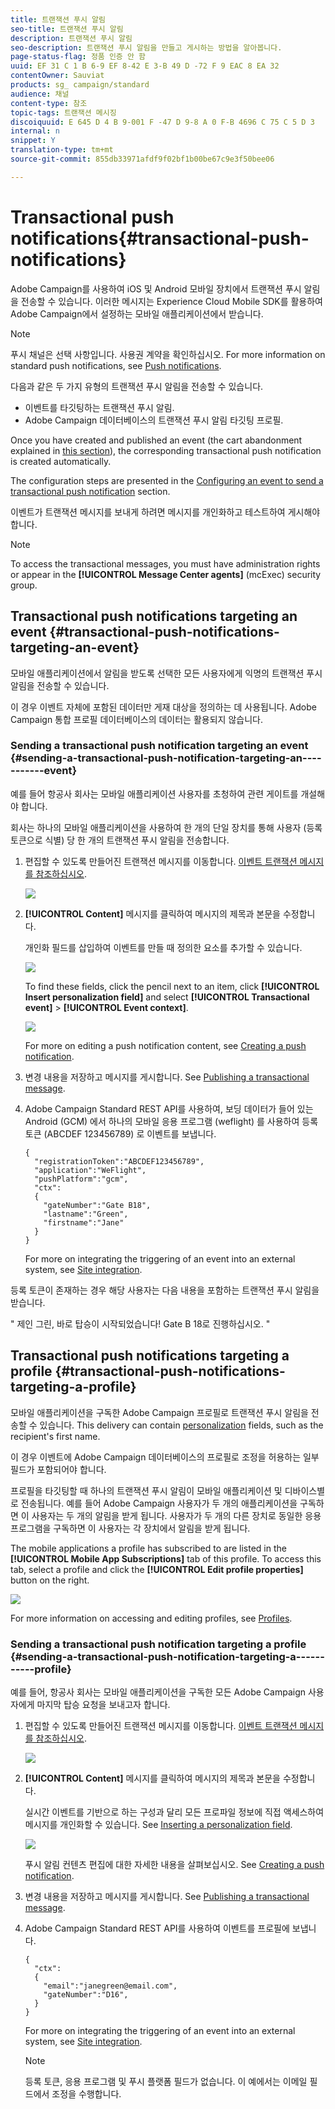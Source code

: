 ```yaml
---
title: 트랜잭션 푸시 알림
seo-title: 트랜잭션 푸시 알림
description: 트랜잭션 푸시 알림
seo-description: 트랜잭션 푸시 알림을 만들고 게시하는 방법을 알아봅니다.
page-status-flag: 정품 인증 안 함
uuid: EF 31 C 1 B 6-9 EF 8-42 E 3-B 49 D -72 F 9 EAC 8 EA 32
contentOwner: Sauviat
products: sg_ campaign/standard
audience: 채널
content-type: 참조
topic-tags: 트랜잭션 메시징
discoiquuid: E 645 D 4 B 9-001 F -47 D 9-8 A 0 F-B 4696 C 75 C 5 D 3
internal: n
snippet: Y
translation-type: tm+mt
source-git-commit: 855db33971afdf9f02bf1b00be67c9e3f50bee06

---
```



# Transactional push notifications{#transactional-push-notifications}

Adobe Campaign를 사용하여 iOS 및 Android 모바일 장치에서 트랜잭션 푸시 알림을 전송할 수 있습니다. 이러한 메시지는 Experience Cloud Mobile SDK를 활용하여 Adobe Campaign에서 설정하는 모바일 애플리케이션에서 받습니다.

>[!NOTE]
>
>푸시 채널은 선택 사항입니다. 사용권 계약을 확인하십시오. For more information on standard push notifications, see [Push notifications](../../channels/using/about-push-notifications.md).

다음과 같은 두 가지 유형의 트랜잭션 푸시 알림을 전송할 수 있습니다.

* 이벤트를 타깃팅하는 트랜잭션 푸시 알림.
* Adobe Campaign 데이터베이스의 트랜잭션 푸시 알림 타깃팅 프로필.

Once you have created and published an event (the cart abandonment explained in [this section](../../channels/using/about-transactional-messaging.md#transactional-messaging-operating-principle)), the corresponding transactional push notification is created automatically.

The configuration steps are presented in the [Configuring an event to send a transactional push notification](../../administration/using/configuring-transactional-messaging.md#use-case--configuring-an-event-to-send-a-transactional-message) section.

이벤트가 트랜잭션 메시지를 보내게 하려면 메시지를 개인화하고 테스트하여 게시해야 합니다.

>[!NOTE]
>
>To access the transactional messages, you must have administration rights or appear in the **[!UICONTROL Message Center agents]** (mcExec) security group.

## Transactional push notifications targeting an event {#transactional-push-notifications-targeting-an-event}

모바일 애플리케이션에서 알림을 받도록 선택한 모든 사용자에게 익명의 트랜잭션 푸시 알림을 전송할 수 있습니다.

이 경우 이벤트 자체에 포함된 데이터만 게재 대상을 정의하는 데 사용됩니다. Adobe Campaign 통합 프로필 데이터베이스의 데이터는 활용되지 않습니다.

### Sending a transactional push notification targeting an event {#sending-a-transactional-push-notification-targeting-an-----------event}

예를 들어 항공사 회사는 모바일 애플리케이션 사용자를 초청하여 관련 게이트를 개설해야 합니다.

회사는 하나의 모바일 애플리케이션을 사용하여 한 개의 단일 장치를 통해 사용자 (등록 토큰으로 식별) 당 한 개의 트랜잭션 푸시 알림을 전송합니다.

1. 편집할 수 있도록 만들어진 트랜잭션 메시지를 이동합니다. [이벤트 트랜잭션 메시지를 참조하십시오](../../channels/using/event-transactional-messages.md).

   ![](assets/message-center_push_message.png)

1. **[!UICONTROL Content]** 메시지를 클릭하여 메시지의 제목과 본문을 수정합니다.

   개인화 필드를 삽입하여 이벤트를 만들 때 정의한 요소를 추가할 수 있습니다.

   ![](assets/message-center_push_content.png)

   To find these fields, click the pencil next to an item, click **[!UICONTROL Insert personalization field]** and select **[!UICONTROL Transactional event]** &gt; **[!UICONTROL Event context]**.

   ![](assets/message-center_push_personalization.png)

   For more on editing a push notification content, see [Creating a push notification](../../channels/using/preparing-and-sending-a-push-notification.md).

1. 변경 내용을 저장하고 메시지를 게시합니다. See [Publishing a transactional message](../../channels/using/event-transactional-messages.md#publishing-a-transactional-message).
1. Adobe Campaign Standard REST API를 사용하여, 보딩 데이터가 들어 있는 Android (GCM) 에서 하나의 모바일 응용 프로그램 (weflight) 를 사용하여 등록 토큰 (ABCDEF 123456789) 로 이벤트를 보냅니다.

   ```
   {
     "registrationToken":"ABCDEF123456789",
     "application":"WeFlight",
     "pushPlatform":"gcm",
     "ctx":
     {
       "gateNumber":"Gate B18",
       "lastname":"Green",
       "firstname":"Jane"
     }
   }
   ```

   For more on integrating the triggering of an event into an external system, see [Site integration](../../administration/using/configuring-transactional-messaging.md#integrating-the-triggering-of-the-event-in-a-website).

등록 토큰이 존재하는 경우 해당 사용자는 다음 내용을 포함하는 트랜잭션 푸시 알림을 받습니다.

" 제인 그린, 바로 탑승이 시작되었습니다! Gate B 18로 진행하십시오. "

## Transactional push notifications targeting a profile {#transactional-push-notifications-targeting-a-profile}

모바일 애플리케이션을 구독한 Adobe Campaign 프로필로 트랜잭션 푸시 알림을 전송할 수 있습니다. This delivery can contain [personalization](../../designing/using/inserting-a-personalization-field.md) fields, such as the recipient's first name.

이 경우 이벤트에 Adobe Campaign 데이터베이스의 프로필로 조정을 허용하는 일부 필드가 포함되어야 합니다.

프로필을 타깃팅할 때 하나의 트랜잭션 푸시 알림이 모바일 애플리케이션 및 디바이스별로 전송됩니다. 예를 들어 Adobe Campaign 사용자가 두 개의 애플리케이션을 구독하면 이 사용자는 두 개의 알림을 받게 됩니다. 사용자가 두 개의 다른 장치로 동일한 응용 프로그램을 구독하면 이 사용자는 각 장치에서 알림을 받게 됩니다.

The mobile applications a profile has subscribed to are listed in the **[!UICONTROL Mobile App Subscriptions]** tab of this profile. To access this tab, select a profile and click the **[!UICONTROL Edit profile properties]** button on the right.

![](assets/push_notif_subscriptions.png)

For more information on accessing and editing profiles, see [Profiles](../../audiences/using/creating-profiles.md).

### Sending a transactional push notification targeting a profile {#sending-a-transactional-push-notification-targeting-a-----------profile}

예를 들어, 항공사 회사는 모바일 애플리케이션을 구독한 모든 Adobe Campaign 사용자에게 마지막 탑승 요청을 보내고자 합니다.

1. 편집할 수 있도록 만들어진 트랜잭션 메시지를 이동합니다. [이벤트 트랜잭션 메시지를 참조하십시오](../../channels/using/event-transactional-messages.md).

   ![](assets/message-center_push_message_profile.png)

1. **[!UICONTROL Content]** 메시지를 클릭하여 메시지의 제목과 본문을 수정합니다.

   실시간 이벤트를 기반으로 하는 구성과 달리 모든 프로파일 정보에 직접 액세스하여 메시지를 개인화할 수 있습니다. See [Inserting a personalization field](../../designing/using/inserting-a-personalization-field.md).

   ![](assets/message-center_push_content_profile.png)

   푸시 알림 컨텐츠 편집에 대한 자세한 내용을 살펴보십시오. See [Creating a push notification](../../channels/using/preparing-and-sending-a-push-notification.md).

1. 변경 내용을 저장하고 메시지를 게시합니다. See [Publishing a transactional message](../../channels/using/event-transactional-messages.md#publishing-a-transactional-message).
1. Adobe Campaign Standard REST API를 사용하여 이벤트를 프로필에 보냅니다.

   ```
   {
     "ctx":
     {
       "email":"janegreen@email.com",
       "gateNumber":"D16",
     }
   }
   ```

   For more on integrating the triggering of an event into an external system, see [Site integration](../../administration/using/configuring-transactional-messaging.md#integrating-the-triggering-of-the-event-in-a-website).

   >[!NOTE]
   >
   >등록 토큰, 응용 프로그램 및 푸시 플랫폼 필드가 없습니다. 이 예에서는 이메일 필드에서 조정을 수행합니다.

